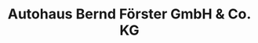 ---
title: "Autohaus Bernd Förster GmbH & Co. KG"
url: /pirna/autohaus-bernd-foerster-gmbh-und-co-kg/
shop: Motorrad
---